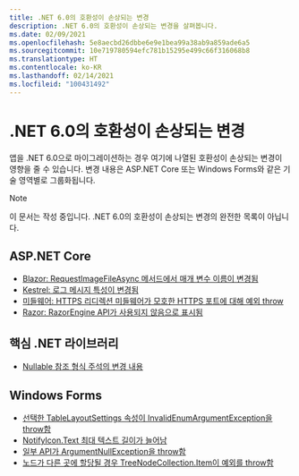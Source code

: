 ```yaml
---
title: .NET 6.0의 호환성이 손상되는 변경
description: .NET 6.0의 호환성이 손상되는 변경을 살펴봅니다.
ms.date: 02/09/2021
ms.openlocfilehash: 5e8aecbd26dbbe6e9e1bea99a38ab9a859ade6a5
ms.sourcegitcommit: 10e719780594efc781b15295e499c66f316068b8
ms.translationtype: HT
ms.contentlocale: ko-KR
ms.lasthandoff: 02/14/2021
ms.locfileid: "100431492"
---
```

# <a name="breaking-changes-in-net-60"></a>.NET 6.0의 호환성이 손상되는 변경

앱을 .NET 6.0으로 마이그레이션하는 경우 여기에 나열된 호환성이 손상되는 변경이 영향을 줄 수 있습니다. 변경 내용은 ASP.NET Core 또는 Windows Forms와 같은 기술 영역별로 그룹화됩니다.

> [!NOTE]
> 이 문서는 작성 중입니다. .NET 6.0의 호환성이 손상되는 변경의 완전한 목록이 아닙니다.

## <a name="aspnet-core"></a>ASP.NET Core

- [Blazor: RequestImageFileAsync 메서드에서 매개 변수 이름이 변경됨](aspnet-core/6.0/blazor-parameter-name-changed-in-method.md)
- [Kestrel: 로그 메시지 특성이 변경됨](aspnet-core/6.0/kestrel-log-message-attributes-changed.md)
- [미들웨어: HTTPS 리디렉션 미들웨어가 모호한 HTTPS 포트에 대해 예외 throw](aspnet-core/6.0/middleware-ambiguous-https-ports-exception.md)
- [Razor: RazorEngine API가 사용되지 않음으로 표시됨](aspnet-core/6.0/razor-engine-apis-obsolete.md)

## <a name="core-net-libraries"></a>핵심 .NET 라이브러리

- [Nullable 참조 형식 주석의 변경 내용](core-libraries/6.0/nullable-ref-type-annotation-changes.md)

## <a name="windows-forms"></a>Windows Forms

- [선택한 TableLayoutSettings 속성이 InvalidEnumArgumentException을 throw함](windows-forms/6.0/tablelayoutsettings-apis-throw-invalidenumargumentexception.md)
- [NotifyIcon.Text 최대 텍스트 길이가 늘어남](windows-forms/6.0/notifyicon-text-max-text-length-increased.md)
- [일부 API가 ArgumentNullException을 throw함](windows-forms/6.0/apis-throw-argumentnullexception.md)
- [노드가 다른 곳에 할당될 경우 TreeNodeCollection.Item이 예외를 throw함](windows-forms/6.0/treenodecollection-item-throws-argumentexception.md)
